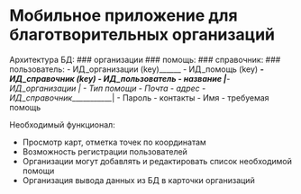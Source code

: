 # Мобильное приложение для благотворительных организаций

Архитектура БД:
        ### организации                  ### помощь:		        ### справочник:			### пользователь:
        - ИД_организации (key)______    - ИД_помощь (key)          ____- ИД_справочник (key)		- ИД_пользователь
        - название		    |___- ИД_организации	   |   - Тип помощи			- Почта
        - адрес                 	- ИД_справочник____________|					- Пароль
        - контакты											- Имя
        - требуемая помощь

Необходимый функционал:
- Просмотр карт, отметка точек по координатам
- Возможность регистрации пользователей
- Организации могут добавлять и редактировать список необходимой помощи
- Организация вывода данных из БД в карточки организаций
